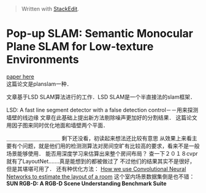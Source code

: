 ﻿


> Written with [StackEdit](https://stackedit.io/).

#  Pop-up SLAM: Semantic Monocular Plane SLAM for Low-texture Environments

[paper here](https://arxiv.org/pdf/1703.07334.pdf)  
这篇论文是planslam一种．

文章基于LSD SLAM算法进行的工作．LSD SLAM是一个半直接法的slam框架．

LSD: A fast line segment detector with a false detection control－－用来探测墙壁的线边缘
文章在此基础上提出新方法剔除噪声更加好的分割结果．
这篇论文用因子图来同时优化地面和墙壁两个平面．


＿＿＿＿＿＿＿＿＿＿
剩下还没看，初读起来想法还比较有意思
从效果上来看主要有个问题，就是他们用的检测测算法对房间空旷有比较高的要求，看来不是一般场景能够使用．
能否用深度学习来估算出来整个房间布局？
查一下２０１８cvpr就有了LayoutNet.......真是能想到的都被做过了
不过他们的结果其实不是很好，但是其堪堪可用了．
还有种优化方法：
[How we use Convolutional Neural Networks to estimate the layout of a room](https://www.digitalbridge.com/blog/how-we-use-convolutional-neural-networks-to-estimate-the-layout-of-a-room)
这个室内场景数据集倒是也不错：
**SUN RGB-D: A RGB-D Scene Understanding Benchmark Suite**
